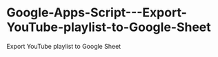 # Google-Apps-Script---Export-YouTube-playlist-to-Google-Sheet
Export YouTube playlist to Google Sheet
